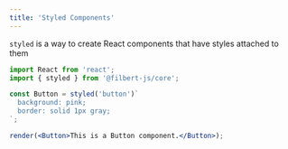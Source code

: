 ```yaml
---
title: 'Styled Components'
---
```


`styled` is a way to create React components that have styles attached to them

```jsx editor=live
import React from 'react';
import { styled } from '@filbert-js/core';

const Button = styled('button')`
  background: pink;
  border: solid 1px gray;
`;

render(<Button>This is a Button component.</Button>);
```
